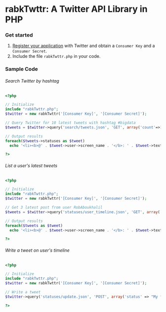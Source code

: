 rabkTwttr: A Twitter API Library in PHP
=========

### Get started

1. [Register your application](https://dev.twitter.com/apps/new) with Twitter and obtain a `Consumer Key` and a `Consumer Secret`.
2. Include the file `rabkTwttr.php` in your code.

### Sample Code





###### Search Twitter by hashtag
```php
<?php

// Initialize
include "rabkTwttr.php";
$twitter = new rabkTwttr('[Consumer Key]', '[Consumer Secret]');

// Query Twitter for 10 latest tweets with hashtag #bigdata
$tweets = $twitter->query('search/tweets.json', 'GET', array('count'=>10, 'q'=>"#bigdata"));

// Output results
foreach($tweets->statuses as $tweet)
  echo '<li><b>@' . $tweet->user->screen_name . '</b>: ' . $tweet->text . '</li>';

?>
```

###### List a user's latest tweets
```php
<?php

// Initialize
include "rabkTwttr.php";
$twitter = new rabkTwttr('[Consumer Key]', '[Consumer Secret]');

// Get 3 latest post from user RobAboukhalil
$tweets = $twitter->query('statuses/user_timeline.json', 'GET', array('count'=>3, 'screen_name'=>'RobAboukhalil'));

// Output results
foreach($tweets as $tweet)
  echo '<li><b>@' . $tweet->user->screen_name . '</b>: ' . $tweet->text . '</li>';

?>
```

###### Write a tweet on user's timeline
```php
<?php

// Initialize
include "rabkTwttr.php";
$twitter = new rabkTwttr('[Consumer Key]', '[Consumer Secret]');

// Write a tweet
$twitter->query('statuses/update.json', 'POST', array('status' => "My first tweet using the rabkTwttr Twitter library! http://github.com/robertaboukhalil/rabkTwttr"));

?>
```
